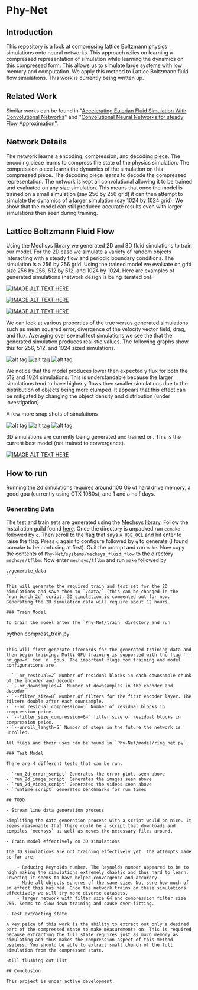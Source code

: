 # Phy-Net

## Introduction

This repository is a look at compressing lattice Boltzmann physics simulations onto neural networks. This approach relies on learning a compressed representation of simulation while learning the dynamics on this compressed form. This allows us to simulate large systems with low memory and computation. We apply this method to Lattice Boltzmann fluid flow simulations. This work is currently being written up.

## Related Work
Similar works can be found in "[Accelerating Eulerian Fluid Simulation With Convolutional Networks](https://arxiv.org/pdf/1607.03597.pdf)" and "[Convolutional Neural Networks for steady Flow Approximation](https://autodeskresearch.com/publications/convolutional-neural-networks-steady-flow-approximation)".

## Network Details

The network learns a encoding, compression, and decoding piece. The encoding piece learns to compress the state of the physics simulation. The compression piece learns the dynamics of the simulation on this compressed piece. The decoding piece learns to decode the compressed representation. The network is kept all convolutional allowing it to be trained and evaluated on any size simulation. This means that once the model is trained on a small simulation (say 256 by 256 grid) it can then attempt to simulate the dynamics of a larger simulation (say 1024 by 1024 grid). We show that the model can still produced accurate results even with larger simulations then seen during training.

## Lattice Boltzmann Fluid Flow

Using the Mechsys library we generated 2D and 3D fluid simulations to train our model. For the 2D case we simulate a variety of random objects interacting with a steady flow and periodic boundary conditions. The simulation is a 256 by 256 grid. Using the trained model we evaluate on grid size 256 by 256, 512 by 512, and 1024 by 1024. Here are examples of generated simulations (network design is being iterated on).

[![IMAGE ALT TEXT HERE](http://img.youtube.com/vi/tXEqXBAOnws/0.jpg)](https://www.youtube.com/watch?v=tXEqXBAOnws)

[![IMAGE ALT TEXT HERE](http://img.youtube.com/vi/HUkx8RoxaBw/0.jpg)](https://www.youtube.com/watch?v=HUkx8RoxaBw)

[![IMAGE ALT TEXT HERE](http://img.youtube.com/vi/1TnNSnyRVmI/0.jpg)](https://www.youtube.com/watch?v=1TnNSnyRVmI)

We can look at various properties of the true versus generated simulations such as mean squared error, divergence of the velocity vector field, drag, and flux. Averaging over several test simulations we see the that the generated simulation produces realistic values. The following graphs show this for 256, 512, and 1024 sized simulations.

![alt tag](https://github.com/loliverhennigh/Phy-Net/blob/master/test/figs/256x256_2d_error_plot.png)
![alt tag](https://github.com/loliverhennigh/Phy-Net/blob/master/test/figs/512x512_2d_error_plot.png)
![alt tag](https://github.com/loliverhennigh/Phy-Net/blob/master/test/figs/1024x1024_2d_error_plot.png)

We notice that the model produces lower then expected y flux for both the 512 and 1024 simulations. This is understandable because the larger simulations tend to have higher y flows then smaller simulations due to the distribution of objects being more clumped. It appears that this effect can be mitigated by changing the object density and distribution (under investigation).

A few more snap shots of simulations

![alt tag](https://github.com/loliverhennigh/Phy-Net/blob/master/test/figs/256x256_2d_flow_image.png)
![alt tag](https://github.com/loliverhennigh/Phy-Net/blob/master/test/figs/512x512_2d_flow_image.png)
![alt tag](https://github.com/loliverhennigh/Phy-Net/blob/master/test/figs/1024x1024_2d_flow_image.png)

3D simulations are currently being generated and trained on. This is the current best model (not trained to convergence).

[![IMAGE ALT TEXT HERE](http://img.youtube.com/vi/Byhvre_lDzI/0.jpg)](https://www.youtube.com/watch?v=Byhvre_lDzI)

## How to run

Running the 2d simulations requires around 100 Gb of hard drive memory, a good gpu (currently using GTX 1080s), and 1 and a half days.

### Generating Data

The test and train sets are generated using the [Mechsys library](http://mechsys.nongnu.org/index.html). Follow the installation guild found [here](http://mechsys.nongnu.org/installation.html). Once the directory is unpacked run `ccmake .` followed by `c`. Then scroll to the flag that says `A_USE_OCL` and hit enter to raise the flag. Press `c` again to configure followed by `g` to generate (I found ccmake to be confusing at first). Quit the prompt and run `make`. Now copy the contents of `Phy-Net/systems/mechsys_fluid_flow` to the directory `mechsys/tflbm`. Now enter `mechsys/tflbm` and run `make` followed by 

```
./generate_data
```. 

This will generate the required train and test set for the 2D simulations and save them to `/data/` (this can be changed in the `run_bunch_2d` script. 3D simulation is commented out for now. Generating the 2D simulation data will require about 12 hours.

### Train Model

To train the model enter the `Phy-Net/train` directory and run

```
python compress_train.py
```

This will first generate tfrecords for the generated training data and then begin training. Multi GPU training is supported with the flag `--nr_gpu=n` for `n` gpus. The important flags for training and model configurations are

- `--nr_residual=2` Number of residual blocks in each downsample chunk of the encoder and decoder
- `--nr_downsamples=4` Number of downsamples in the encoder and decoder
- `--filter_size=8` Number of filters for the first encoder layer. The filters double after each downsample.
- `--nr_residual_compression=3` Number of residual blocks in compression peice.
- `--filter_size_compression=64` filter size of residual blocks in compression peice.
- `--unroll_length=5` Number of steps in the future the network is unrolled.

All flags and their uses can be found in `Phy-Net/model/ring_net.py`.

### Test Model

There are 4 different tests that can be run.

- `run_2d_error_script` Generates the error plots seen above
- `run_2d_image_script` Generates the images seen above
- `run_2d_video_script` Generates the videos seen above
- `runtime_script` Generates benchmarks for run times

## TODO

- Stream line data generation process

Simplifing the data generation process with a script would be nice. It seems reasonable that there could be a script that downloads and compiles `mechsys` as well as moves the necessary files around.

- Train model effectively on 3D simulations

The 3D simulations are not training effectively yet. The attempts made so far are, 

    - Reducing Reynolds number. The Reynolds number appeared to be to high making the simulations extremely chaotic and thus hard to learn. Lowering it seems to have helped convergence and accuracy.
    - Made all objects spheres of the same size. Not sure how much of an effect this has had. Once the network trains on these simulations effectively we will try more diverse datasets.
    - larger network with filter size 64 and compression filter size 256. Seems to slow down training and cause over fitting.

- Test extracting state

A key peice of this work is the ability to extract out only a desired part of the compressed state to make measurements on. This is required because extracting the full state requires just as much memory as simulating and thus makes the compression aspect of this method useless. You should be able to extract small chunch of the full simulation from the compressed state.

Still flushing out list

## Conclusion

This project is under active development.




